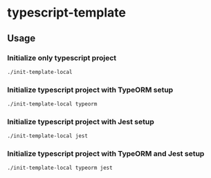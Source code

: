 # typescript-template

## Usage

### Initialize only typescript project

```bash
./init-template-local
```

### Initialize typescript project with TypeORM setup

```bash
./init-template-local typeorm
```

### Initialize typescript project with Jest setup

```bash
./init-template-local jest
```

### Initialize typescript project with TypeORM and Jest setup

```bash
./init-template-local typeorm jest
```
